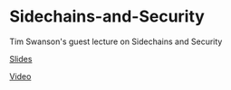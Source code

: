 Sidechains-and-Security
=======================

Tim Swanson's guest lecture on Sidechains and Security

[Slides](http://www.slideshare.net/MrCollectrix/sidechains-and-bitcoin-security)

[Video](https://www.youtube.com/watch?v=JZrwIlB6SVA)
